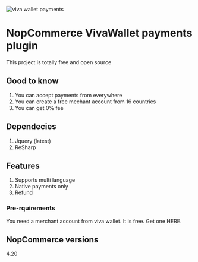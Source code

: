 ![viva wallet payments](https://camo.githubusercontent.com/de4713fedb73c6132a2287e9d005aa020f127444/68747470733a2f2f646576656c6f7065722e7669766177616c6c65742e636f6d2f696d616765732f7669766177616c6c65746c6f676f2e706e67)

# NopCommerce VivaWallet payments plugin
This project is totally free and open source

## Good to know
1. You can accept payments from everywhere
2. You can create a free mechant account from 16 countries
3. You can get 0% fee

## Dependecies
1. Jquery (latest)
2. ReSharp

## Features
1. Supports multi language
2. Native payments only
3. Refund

### Pre-rquirements
You need a merchant account from viva wallet. It is free. Get one HERE.

## NopCommerce versions
4.20

